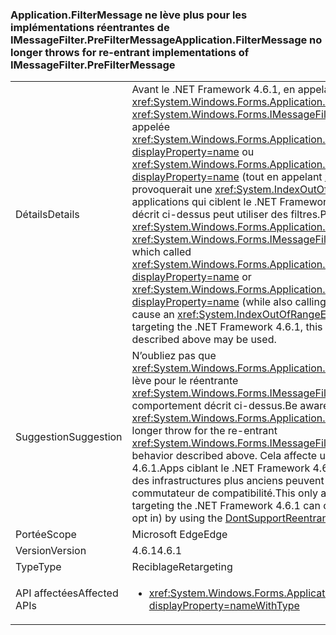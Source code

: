 ### <a name="applicationfiltermessage-no-longer-throws-for-re-entrant-implementations-of-imessagefilterprefiltermessage"></a><span data-ttu-id="c3d94-101">Application.FilterMessage ne lève plus pour les implémentations réentrantes de IMessageFilter.PreFilterMessage</span><span class="sxs-lookup"><span data-stu-id="c3d94-101">Application.FilterMessage no longer throws for re-entrant implementations of IMessageFilter.PreFilterMessage</span></span>

|   |   |
|---|---|
|<span data-ttu-id="c3d94-102">Détails</span><span class="sxs-lookup"><span data-stu-id="c3d94-102">Details</span></span>|<span data-ttu-id="c3d94-103">Avant le .NET Framework 4.6.1, en appelant <xref:System.Windows.Forms.Application.FilterMessage(System.Windows.Forms.Message@)> avec un <xref:System.Windows.Forms.IMessageFilter.PreFilterMessage(System.Windows.Forms.Message@)> qui appelée <xref:System.Windows.Forms.Application.AddMessageFilter(System.Windows.Forms.IMessageFilter)?displayProperty=name> ou <xref:System.Windows.Forms.Application.RemoveMessageFilter(System.Windows.Forms.IMessageFilter)?displayProperty=name> (tout en appelant <xref:System.Windows.Forms.Application.DoEvents>) provoquerait une <xref:System.IndexOutOfRangeException?displayProperty=name>. À partir des applications qui ciblent le .NET Framework 4.6.1, cette exception ne soit plus levée et rentrant comme décrit ci-dessus peut utiliser des filtres.</span><span class="sxs-lookup"><span data-stu-id="c3d94-103">Prior to the .NET Framework 4.6.1, calling <xref:System.Windows.Forms.Application.FilterMessage(System.Windows.Forms.Message@)> with an <xref:System.Windows.Forms.IMessageFilter.PreFilterMessage(System.Windows.Forms.Message@)> which called <xref:System.Windows.Forms.Application.AddMessageFilter(System.Windows.Forms.IMessageFilter)?displayProperty=name> or <xref:System.Windows.Forms.Application.RemoveMessageFilter(System.Windows.Forms.IMessageFilter)?displayProperty=name> (while also calling <xref:System.Windows.Forms.Application.DoEvents>) would cause an <xref:System.IndexOutOfRangeException?displayProperty=name>.Beginning with applications targeting the .NET Framework 4.6.1, this exception is no longer thrown, and re-entrant filters as described above may be used.</span></span>|
|<span data-ttu-id="c3d94-104">Suggestion</span><span class="sxs-lookup"><span data-stu-id="c3d94-104">Suggestion</span></span>|<span data-ttu-id="c3d94-105">N’oubliez pas que <xref:System.Windows.Forms.Application.FilterMessage(System.Windows.Forms.Message@)> n’est plus lève pour le réentrante <xref:System.Windows.Forms.IMessageFilter.PreFilterMessage(System.Windows.Forms.Message@)> comportement décrit ci-dessus.</span><span class="sxs-lookup"><span data-stu-id="c3d94-105">Be aware that <xref:System.Windows.Forms.Application.FilterMessage(System.Windows.Forms.Message@)> will no longer throw for the re-entrant <xref:System.Windows.Forms.IMessageFilter.PreFilterMessage(System.Windows.Forms.Message@)> behavior described above.</span></span> <span data-ttu-id="c3d94-106">Cela affecte uniquement les applications qui ciblent le .NET Framework 4.6.1.Apps ciblant le .NET Framework 4.6.1 peut refuser cette modification (ou les applications ciblant des infrastructures plus anciens peuvent s’abonner) à l’aide de la [DontSupportReentrantFilterMessage](~/docs/framework/migration-guide/mitigation-custom-imessagefilter-prefiltermessage-implementations.md#mitigation) commutateur de compatibilité.</span><span class="sxs-lookup"><span data-stu-id="c3d94-106">This only affects applications targeting the .NET Framework 4.6.1.Apps targeting the .NET Framework 4.6.1 can opt out of this change (or apps targeting older Frameworks may opt in) by using the [DontSupportReentrantFilterMessage](~/docs/framework/migration-guide/mitigation-custom-imessagefilter-prefiltermessage-implementations.md#mitigation) compatibility switch.</span></span>|
|<span data-ttu-id="c3d94-107">Portée</span><span class="sxs-lookup"><span data-stu-id="c3d94-107">Scope</span></span>|<span data-ttu-id="c3d94-108">Microsoft Edge</span><span class="sxs-lookup"><span data-stu-id="c3d94-108">Edge</span></span>|
|<span data-ttu-id="c3d94-109">Version</span><span class="sxs-lookup"><span data-stu-id="c3d94-109">Version</span></span>|<span data-ttu-id="c3d94-110">4.6.1</span><span class="sxs-lookup"><span data-stu-id="c3d94-110">4.6.1</span></span>|
|<span data-ttu-id="c3d94-111">Type</span><span class="sxs-lookup"><span data-stu-id="c3d94-111">Type</span></span>|<span data-ttu-id="c3d94-112">Reciblage</span><span class="sxs-lookup"><span data-stu-id="c3d94-112">Retargeting</span></span>|
|<span data-ttu-id="c3d94-113">API affectées</span><span class="sxs-lookup"><span data-stu-id="c3d94-113">Affected APIs</span></span>|<ul><li><xref:System.Windows.Forms.Application.FilterMessage(System.Windows.Forms.Message@)?displayProperty=nameWithType></li></ul>|

